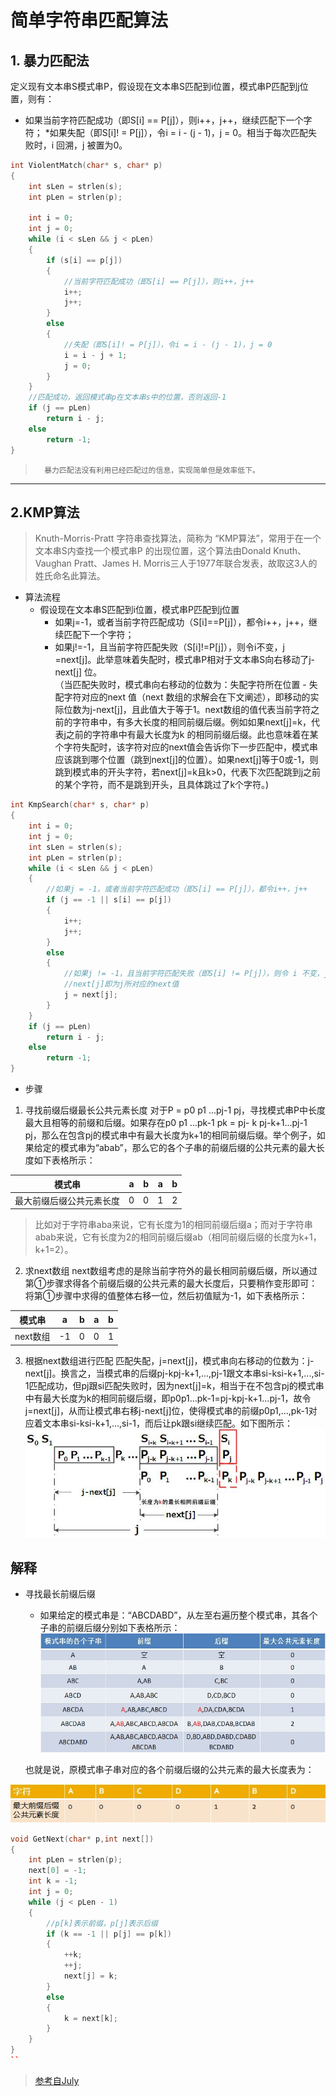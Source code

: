 # 简单字符串匹配算法

## 1. 暴力匹配法
定义现有文本串S模式串P，假设现在文本串S匹配到i位置，模式串P匹配到j位置，则有：
* 如果当前字符匹配成功（即S[i] == P[j]），则i++，j++，继续匹配下一个字符；
*如果失配（即S[i]! = P[j]），令i = i - (j - 1)，j = 0。相当于每次匹配失败时，i 回溯，j 被置为0。
``` cpp
int ViolentMatch(char* s, char* p)
{
	int sLen = strlen(s);
	int pLen = strlen(p);

	int i = 0;
	int j = 0;
	while (i < sLen && j < pLen)
	{
		if (s[i] == p[j])
		{
			//当前字符匹配成功（即S[i] == P[j]），则i++，j++
			i++;
			j++;
		}
		else
		{
			//失配（即S[i]! = P[j]），令i = i - (j - 1)，j = 0
			i = i - j + 1;
			j = 0;
		}
	}
	//匹配成功，返回模式串p在文本串s中的位置，否则返回-1
	if (j == pLen)
		return i - j;
	else
		return -1;
}
```
>		暴力匹配法没有利用已经匹配过的信息，实现简单但是效率低下。
***
## 2.KMP算法
> Knuth-Morris-Pratt 字符串查找算法，简称为 “KMP算法”，常用于在一个文本串S内查找一个模式串P 的出现位置，这个算法由Donald Knuth、Vaughan Pratt、James H. Morris三人于1977年联合发表，故取这3人的姓氏命名此算法。
* 算法流程
  * 假设现在文本串S匹配到i位置，模式串P匹配到j位置
    * 如果j=-1，或者当前字符匹配成功（S[i]==P[j]），都令i++，j++，继续匹配下一个字符；
    * 如果j!=-1，且当前字符匹配失败（S[i]!=P[j]），则令i不变，j =next[j]。此举意味着失配时，模式串P相对于文本串S向右移动了j-next[j] 位。\
  	（当匹配失败时，模式串向右移动的位数为：失配字符所在位置 - 失配字符对应的next 值（next 数组的求解会在下文阐述），即移动的实际位数为j-next[j]，且此值大于等于1。next数组的值代表当前字符之前的字符串中，有多大长度的相同前缀后缀。例如如果next[j]=k，代表j之前的字符串中有最大长度为k 的相同前缀后缀。此也意味着在某个字符失配时，该字符对应的next值会告诉你下一步匹配中，模式串应该跳到哪个位置（跳到next[j]的位置）。如果next[j]等于0或-1，则跳到模式串的开头字符，若next[j]=k且k>0，代表下次匹配跳到j之前的某个字符，而不是跳到开头，且具体跳过了k个字符。)
``` cpp
int KmpSearch(char* s, char* p)
{
	int i = 0;
	int j = 0;
	int sLen = strlen(s);
	int pLen = strlen(p);
	while (i < sLen && j < pLen)
	{
		//如果j = -1，或者当前字符匹配成功（即S[i] == P[j]），都令i++，j++
		if (j == -1 || s[i] == p[j])
		{
			i++;
			j++;
		}
		else
		{
			//如果j != -1，且当前字符匹配失败（即S[i] != P[j]），则令 i 不变，j = next[j]
			//next[j]即为j所对应的next值
			j = next[j];
		}
	}
	if (j == pLen)
		return i - j;
	else
		return -1;
}
```
* 步骤
1.  寻找前缀后缀最长公共元素长度
	对于P = p0 p1 ...pj-1 pj，寻找模式串P中长度最大且相等的前缀和后缀。如果存在p0 p1 ...pk-1 pk = pj- k pj-k+1...pj-1 pj，那么在包含pj的模式串中有最大长度为k+1的相同前缀后缀。举个例子，如果给定的模式串为“abab”，那么它的各个子串的前缀后缀的公共元素的最大长度如下表格所示：

|模式串|a|b|a|b|
|-|-|-|-|-|
|最大前缀后缀公共元素长度|0|0|1|2|
> 比如对于字符串aba来说，它有长度为1的相同前缀后缀a；而对于字符串abab来说，它有长度为2的相同前缀后缀ab（相同前缀后缀的长度为k+1，k+1=2）。
2. 求next数组
	next数组考虑的是除当前字符外的最长相同前缀后缀，所以通过第①步骤求得各个前缀后缀的公共元素的最大长度后，只要稍作变形即可：将第①步骤中求得的值整体右移一位，然后初值赋为-1，如下表格所示：

|模式串|a|b|a|b|
|-|-|-|-|-|
|next数组|-1|0|0|1|

3. 根据next数组进行匹配
	匹配失配，j=next[j]，模式串向右移动的位数为：j-next[j]。换言之，当模式串的后缀pj-kpj-k+1,...,pj-1跟文本串si-ksi-k+1,...,si-1匹配成功，但pj跟si匹配失败时，因为next[j]=k，相当于在不包含pj的模式串中有最大长度为k的相同前缀后缀，即p0p1...pk-1=pj-kpj-k+1...pj-1，故令j=next[j]，从而让模式串右移j-next[j]位，使得模式串的前缀p0p1,...,pk-1对应着文本串si-ksi-k+1,...,si-1，而后让pk跟si继续匹配。如下图所示：![img](kmp.assets/20140812223633281-1545135349840-1545135355867)
## 解释
* 寻找最长前缀后缀
	*  如果给定的模式串是：“ABCDABD”，从左至右遍历整个模式串，其各个子串的前缀后缀分别如下表格所示： ![img](kmp.assets/20140725231726921)

   也就是说，原模式串子串对应的各个前缀后缀的公共元素的最大长度表为：





![img](kmp.assets/20140721222801918)

``` cpp
void GetNext(char* p,int next[])
{
	int pLen = strlen(p);
	next[0] = -1;
	int k = -1;
	int j = 0;
	while (j < pLen - 1)
	{
		//p[k]表示前缀，p[j]表示后缀
		if (k == -1 || p[j] == p[k]) 
		{
			++k;
			++j;
			next[j] = k;
		}
		else 
		{
			k = next[k];
		}
	}
}
``

```



> [参考自July](https://blog.csdn.net/v_july_v/article/details/7041827)
